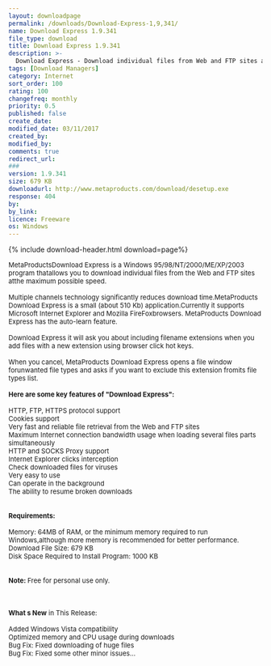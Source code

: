 ```yaml
---
layout: downloadpage
permalink: /downloads/Download-Express-1,9,341/
name: Download Express 1.9.341
file_type: download
title: Download Express 1.9.341
description: >-
  Download Express - Download individual files from Web and FTP sites at the maximum possible speed
tags: [Download Managers]
category: Internet
sort_order: 100
rating: 100
changefreq: monthly
priority: 0.5
published: false
create_date: 
modified_date: 03/11/2017
created_by: 
modified_by: 
comments: true
redirect_url: 
### 
version: 1.9.341
size: 679 KB
downloadurl: http://www.metaproducts.com/download/desetup.exe
response: 404
by: 
by_link: 
licence: Freeware
os: Windows
---
```


{% include download-header.html download=page%}

<p style="fix-download-text !important">
<p><font size="2">MetaProductsDownload Express is a Windows 95/98/NT/2000/ME/XP/2003 program thatallows you to download individual files from the Web and FTP sites atthe maximum possible speed. <br />
<br />
Multiple channels technology significantly reduces download time.MetaProducts Download Express is a small (about 510 Kb) application.Currently it supports Microsoft Internet Explorer and Mozilla FireFoxbrowsers. MetaProducts Download Express has the auto-learn feature. <br />
<br />
Download Express it will ask you about including filename extensions when you add files with a new extension using browser click hot keys. <br />
<br />
When you cancel, MetaProducts Download Express opens a file window forunwanted file types and asks if you want to exclude this extension fromits file types list. <br />
<br />
<span><strong>Here are some key features of "Download Express":</strong></span><br />
<br />
HTTP, FTP, HTTPS protocol support <br />
Cookies support <br />
Very fast and reliable file retrieval from the Web and FTP sites <br />
Maximum Internet connection bandwidth usage when loading several files parts simultaneously <br />
HTTP and SOCKS Proxy support <br />
Internet Explorer clicks interception <br />
Check downloaded files for viruses <br />
Very easy to use <br />
Can operate in the background <br />
The ability to resume broken downloads<br />
<br />
<br />
<span><strong>Requirements:</strong></span><br />
<br />
Memory: 64MB of RAM, or the minimum memory required to run Windows,although more memory is recommended for better performance. <br />
Download File Size: 679 KB<br />
Disk Space Required to Install Program: 1000 KB<br />
<br />
<br />
<strong>Note: </strong>Free for personal use only. </font></p>
<div class="celltext_big"><br />
<br />
<font size="2"><strong>What s New</strong> in This Release:<br />
<br />
Added Windows Vista compatibility <br />
Optimized memory and CPU usage during downloads <br />
Bug Fix: Fixed downloading of huge files <br />
Bug Fix: Fixed some other minor issues... </font></div></p>
